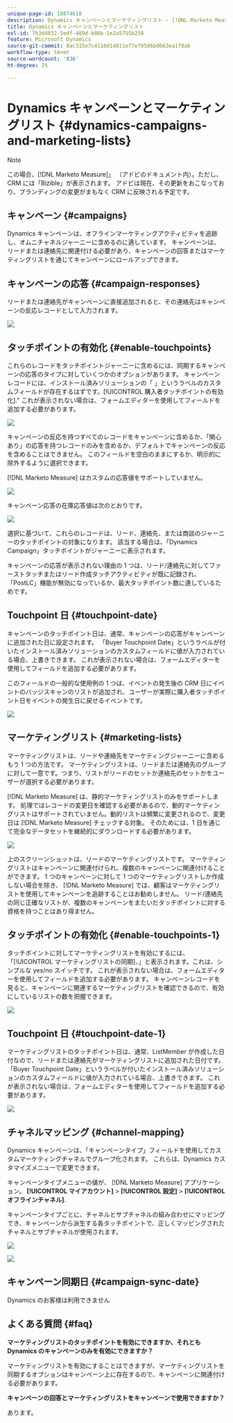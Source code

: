 ```yaml
---
unique-page-id: 18874610
description: Dynamics キャンペーンとマーケティングリスト — [!DNL Marketo Measure]  — 製品ドキュメント
title: Dynamics キャンペーンとマーケティングリスト
exl-id: 7b3d4032-5edf-489d-b86b-1e2a5755b258
feature: Microsoft Dynamics
source-git-commit: 8ac315e7c4110d14811e77ef0586bd663ea1f8ab
workflow-type: tm+mt
source-wordcount: '836'
ht-degree: 2%

---
```


# Dynamics キャンペーンとマーケティングリスト {#dynamics-campaigns-and-marketing-lists}

>[!NOTE]
>
>この場合、[!DNL Marketo Measure]」 （アドビのドキュメント内）。ただし、CRM には「Bizible」が表示されます。 アドビは現在、その更新をおこなっており、ブランディングの変更がまもなく CRM に反映される予定です。

## キャンペーン {#campaigns}

Dynamics キャンペーンは、オフラインマーケティングアクティビティを追跡し、オムニチャネルジャーニーに含めるのに適しています。 キャンペーンは、リードまたは連絡先に関連付ける必要があり、キャンペーンの回答またはマーケティングリストを通じてキャンペーンにロールアップできます。

## キャンペーンの応答 {#campaign-responses}

リードまたは連絡先がキャンペーンに直接追加されると、その連絡先はキャンペーンの反応レコードとして入力されます。

![](assets/1.png)

## タッチポイントの有効化 {#enable-touchpoints}

これらのレコードをタッチポイントジャーニーに含めるには、同期するキャンペーンの応答のタイプに対していくつかのオプションがあります。 キャンペーンレコードには、インストール済みソリューションの「 」というラベルのカスタムフィールドが存在するはずです。[!UICONTROL 購入者タッチポイントの有効化].&quot; これが表示されない場合は、フォームエディターを使用してフィールドを追加する必要があります。

![](assets/2.png)

キャンペーンの反応を持つすべてのレコードをキャンペーンに含めるか、「関心あり」の応答を持つレコードのみを含めるか、デフォルトでキャンペーンの反応を含めることはできません。 このフィールドを空白のままにするか、明示的に除外するように選択できます。

[!DNL Marketo Measure] はカスタムの応答値をサポートしていません。

![](assets/3.png)

キャンペーン応答の在庫応答値は次のとおりです。

![](assets/4.png)

選択に基づいて、これらのレコードは、リード、連絡先、または商談のジャーニーのタッチポイントの対象になります。 該当する場合は、「Dynamics Campaign」タッチポイントがジャーニーに表示されます。

キャンペーンの応答が表示されない理由の 1 つは、リード/連絡先に対してファーストタッチまたはリード作成タッチアクティビティが既に記録され、「PostLC」機能が無効になっているか、最大タッチポイント数に達しているためです。

## Touchpoint 日 {#touchpoint-date}

キャンペーンのタッチポイント日は、通常、キャンペーンの応答がキャンペーンに追加された日に設定されます。 「Buyer Touchpoint Date」というラベルが付いたインストール済みソリューションのカスタムフィールドに値が入力されている場合、上書きできます。 これが表示されない場合は、フォームエディターを使用してフィールドを追加する必要があります。

このフィールドの一般的な使用例の 1 つは、イベントの発生後の CRM 日にイベントのバッジスキャンのリストが追加され、ユーザーが実際に購入者タッチポイント日をイベントの発生日に戻せるイベントです。

![](assets/5.png)

## マーケティングリスト {#marketing-lists}

マーケティングリストは、リードや連絡先をマーケティングジャーニーに含めるもう 1 つの方法です。 マーケティングリストは、リードまたは連絡先のグループに対して一意です。つまり、リストがリードのセットか連絡先のセットかをユーザーが選択する必要があります。

[!DNL Marketo Measure] は、静的マーケティングリストのみをサポートします。 処理ではレコードの変更日を確認する必要があるので、動的マーケティングリストはサポートされていません。動的リストは頻繁に変更されるので、変更日は [!DNL Marketo Measure] チェックする対象。 そのためには、1 日を通じて完全なデータセットを継続的にダウンロードする必要があります。

![](assets/6.png)

上のスクリーンショットは、リードのマーケティングリストです。 マーケティングリストはキャンペーンに関連付けられ、複数のキャンペーンに関連付けることができます。 1 つのキャンペーンに対して 1 つのマーケティングリストしか作成しない場合を除き、 [!DNL Marketo Measure] では、顧客はマーケティングリストを使用してキャンペーンを追跡することはお勧めしません。 リード/連絡先の同じ正確なリストが、複数のキャンペーンをまたいだタッチポイントに対する資格を持つことはあり得ません。

## タッチポイントの有効化 {#enable-touchpoints-1}

タッチポイントに対してマーケティングリストを有効にするには、「[!UICONTROL マーケティングリストの同期]、」と表示されます。これは、シンプルな yes/no スイッチです。 これが表示されない場合は、フォームエディターを使用してフィールドを追加する必要があります。 キャンペーンレコードを見ると、キャンペーンに関連するマーケティングリストを確認できるので、有効にしているリストの数を把握できます。

![](assets/7.png)

## Touchpoint 日 {#touchpoint-date-1}

マーケティングリストのタッチポイント日は、通常、ListMember が作成した日付なので、リードまたは連絡先がマーケティングリストに追加された日付です。 「Buyer Touchpoint Date」というラベルが付いたインストール済みソリューションのカスタムフィールドに値が入力されている場合、上書きできます。 これが表示されない場合は、フォームエディターを使用してフィールドを追加する必要があります。

![](assets/8.png)

## チャネルマッピング {#channel-mapping}

Dynamics キャンペーンは、「キャンペーンタイプ」フィールドを使用してカスタムマーケティングチャネルでグループ化されます。 これらは、Dynamics カスタマイズメニューで変更できます。

キャンペーンタイプメニューの値が、 [!DNL Marketo Measure] アプリケーション。 **[!UICONTROL マイアカウント]** > **[!UICONTROL 設定]** > **[!UICONTROL オフラインチャネル]**.

キャンペーンタイプごとに、チャネルとサブチャネルの組み合わせにマッピングでき、キャンペーンから派生する各タッチポイントで、正しくマッピングされたチャネルとサブチャネルが使用されます。

![](assets/9.png)

![](assets/10.png)

## キャンペーン同期日 {#campaign-sync-date}

Dynamics のお客様は利用できません

## よくある質問 {#faq}

**マーケティングリストのタッチポイントを有効にできますか、それとも Dynamics のキャンペーンのみを有効にできますか？**

マーケティングリストを有効にすることはできますが、マーケティングリストを同期するオプションはキャンペーン上に存在するので、キャンペーンに関連付ける必要があります。

**キャンペーンの回答とマーケティングリストをキャンペーンで使用できますか？**

あります。
